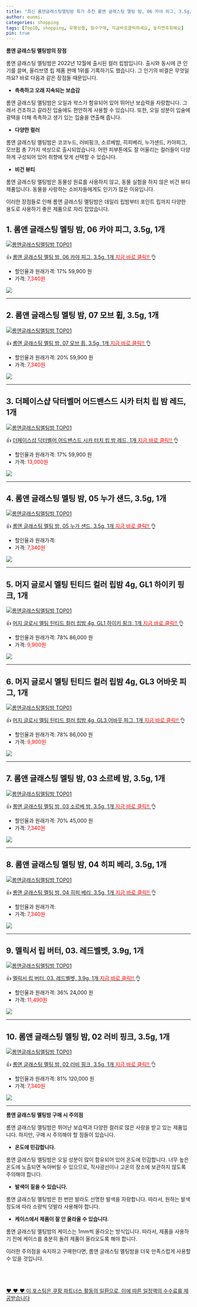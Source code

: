 ```yaml
---
title: "최신 롬앤글래스팅멜팅밤 특가 추천 롬앤 글래스팅 멜팅 밤, 06 카야 피그, 3.5g, 1개 비교 장점"
author: eunmi.
categories: shopping
tags: [Top10, shopping, 유행상품, 필수구매, 지금바로클릭하세요, 놓치면후회해요]
pin: true
---
```

**롬앤 글래스팅 멜팅밤의 장점**

롬앤 글래스팅 멜팅밤은 2022년 12월에 출시된 컬러 립밤입니다. 출시와 동시에 큰 인기를 끌며, 올리브영 립 제품 판매 1위를 기록하기도 했습니다. 그 인기의 비결은 무엇일까요? 바로 다음과 같은 장점들 때문입니다.

* **촉촉하고 오래 지속되는 보습감**

롬앤 글래스팅 멜팅밤은 오일과 왁스가 함유되어 있어 뛰어난 보습력을 자랑합니다. 그래서 건조하고 갈라진 입술에도 편안하게 사용할 수 있습니다. 또한, 오일 성분이 입술에 광택을 더해 촉촉하고 생기 있는 입술을 연출해 줍니다.

* **다양한 컬러**

롬앤 글래스팅 멜팅밤은 코코누드, 러비핑크, 소르베밤, 히피베리, 누가샌드, 카야피그, 모브휩 총 7가지 색상으로 출시되었습니다. 어떤 피부톤에도 잘 어울리는 컬러들이 다양하게 구성되어 있어 취향에 맞게 선택할 수 있습니다.

* **비건 뷰티**

롬앤 글래스팅 멜팅밤은 동물성 원료를 사용하지 않고, 동물 실험을 하지 않은 비건 뷰티 제품입니다. 동물을 사랑하는 소비자들에게도 인기가 많은 이유입니다.

이러한 장점들로 인해 롬앤 글래스팅 멜팅밤은 데일리 립밤부터 포인트 립까지 다양한 용도로 사용하기 좋은 제품으로 자리 잡았습니다.

   

## 1. 롬앤 글래스팅 멜팅 밤, 06 카야 피그, 3.5g, 1개

[![롬앤글래스팅멜팅밤 TOP01](https://thumbnail9.coupangcdn.com/thumbnails/remote/230x230ex/image/retail/images/100228398309405-91ad933a-a520-4b9b-a512-d681b21e621f.jpg)](https://link.coupang.com/re/AFFSDP?lptag=AF3617701&subid=GithubCoopas&pageKey=7283963511&traceid=V0-153&itemId=18602593789&vendorItemId=85738620983)


👍 [롬앤 글래스팅 멜팅 밤, 06 카야 피그, 3.5g, 1개 <font color=red> 지금 바로 클릭!! </font> ](https://link.coupang.com/re/AFFSDP?lptag=AF3617701&subid=GithubCoopas&pageKey=7283963511&traceid=V0-153&itemId=18602593789&vendorItemId=85738620983) 👌 


- 할인율과 원래가격: 17%  59,900   원
- 가격: <span style='color:red'>7,340원</span>

[![](/discount_price.png)](https://link.coupang.com/re/AFFSDP?lptag=AF3617701&subid=GithubCoopas&pageKey=7283963511&traceid=V0-153&itemId=18602593789&vendorItemId=85738620983)

---


   

## 2. 롬앤 글래스팅 멜팅 밤, 07 모브 휩, 3.5g, 1개

[![롬앤글래스팅멜팅밤 TOP01](https://thumbnail7.coupangcdn.com/thumbnails/remote/230x230ex/image/retail/images/750747656901643-5f81a6a8-94b1-4177-be2f-3dbc8b1e27c9.jpg)](https://link.coupang.com/re/AFFSDP?lptag=AF3617701&subid=GithubCoopas&pageKey=7283963511&traceid=V0-153&itemId=18602593781&vendorItemId=85738620934)


👍 [롬앤 글래스팅 멜팅 밤, 07 모브 휩, 3.5g, 1개 <font color=red> 지금 바로 클릭!! </font> ](https://link.coupang.com/re/AFFSDP?lptag=AF3617701&subid=GithubCoopas&pageKey=7283963511&traceid=V0-153&itemId=18602593781&vendorItemId=85738620934) 👌 


- 할인율과 원래가격: 20%  59,900   원
- 가격: <span style='color:red'>7,340원</span>

[![](/discount_price.png)](https://link.coupang.com/re/AFFSDP?lptag=AF3617701&subid=GithubCoopas&pageKey=7283963511&traceid=V0-153&itemId=18602593781&vendorItemId=85738620934)

---


   

## 3. 더페이스샵 닥터벨머 어드밴스드 시카 터치 립 밤 레드, 1개

[![롬앤글래스팅멜팅밤 TOP01](https://thumbnail9.coupangcdn.com/thumbnails/remote/230x230ex/image/vendor_inventory/1113/d2adc115231589a46f81167276d561126c37d7e0555002b628e97f86553e.jpg)](https://link.coupang.com/re/AFFSDP?lptag=AF3617701&subid=GithubCoopas&pageKey=7675102348&traceid=V0-153&itemId=20485014875&vendorItemId=87504408726)


👍 [더페이스샵 닥터벨머 어드밴스드 시카 터치 립 밤 레드, 1개 <font color=red> 지금 바로 클릭!! </font> ](https://link.coupang.com/re/AFFSDP?lptag=AF3617701&subid=GithubCoopas&pageKey=7675102348&traceid=V0-153&itemId=20485014875&vendorItemId=87504408726) 👌 


- 할인율과 원래가격: 17%  59,900   원
- 가격: <span style='color:red'>13,000원</span>

[![](/discount_price.png)](https://link.coupang.com/re/AFFSDP?lptag=AF3617701&subid=GithubCoopas&pageKey=7675102348&traceid=V0-153&itemId=20485014875&vendorItemId=87504408726)

---


   

## 4. 롬앤 글래스팅 멜팅 밤, 05 누가 샌드, 3.5g, 1개

[![롬앤글래스팅멜팅밤 TOP01](https://thumbnail7.coupangcdn.com/thumbnails/remote/230x230ex/image/retail/images/1489107258380192-f42e4a65-6d69-4860-a774-3b163d5071b6.jpg)](https://link.coupang.com/re/AFFSDP?lptag=AF3617701&subid=GithubCoopas&pageKey=7283963511&traceid=V0-153&itemId=18602593785&vendorItemId=85738620965)


👍 [롬앤 글래스팅 멜팅 밤, 05 누가 샌드, 3.5g, 1개 <font color=red> 지금 바로 클릭!! </font> ](https://link.coupang.com/re/AFFSDP?lptag=AF3617701&subid=GithubCoopas&pageKey=7283963511&traceid=V0-153&itemId=18602593785&vendorItemId=85738620965) 👌 


- 할인율과 원래가격: 
- 가격: <span style='color:red'>7,340원</span>

[![](/discount_price.png)](https://link.coupang.com/re/AFFSDP?lptag=AF3617701&subid=GithubCoopas&pageKey=7283963511&traceid=V0-153&itemId=18602593785&vendorItemId=85738620965)

---


   

## 5. 머지 글로시 멜팅 틴티드 컬러 립밤 4g, GL1 하이키 핑크, 1개

[![롬앤글래스팅멜팅밤 TOP01](https://thumbnail7.coupangcdn.com/thumbnails/remote/230x230ex/image/retail/images/8932924402574952-644246e2-b7b2-495e-bd01-5bb50f8e2974.jpg)](https://link.coupang.com/re/AFFSDP?lptag=AF3617701&subid=GithubCoopas&pageKey=7186596611&traceid=V0-153&itemId=18135712467&vendorItemId=85286306073)


👍 [머지 글로시 멜팅 틴티드 컬러 립밤 4g, GL1 하이키 핑크, 1개 <font color=red> 지금 바로 클릭!! </font> ](https://link.coupang.com/re/AFFSDP?lptag=AF3617701&subid=GithubCoopas&pageKey=7186596611&traceid=V0-153&itemId=18135712467&vendorItemId=85286306073) 👌 


- 할인율과 원래가격: 78%  86,000   원
- 가격: <span style='color:red'>9,900원</span>

[![](/discount_price.png)](https://link.coupang.com/re/AFFSDP?lptag=AF3617701&subid=GithubCoopas&pageKey=7186596611&traceid=V0-153&itemId=18135712467&vendorItemId=85286306073)

---


   

## 6. 머지 글로시 멜팅 틴티드 컬러 립밤 4g, GL3 어바웃 피그, 1개

[![롬앤글래스팅멜팅밤 TOP01](https://thumbnail10.coupangcdn.com/thumbnails/remote/230x230ex/image/retail/images/29146870582067-245f52fe-4fd0-4005-adb7-c078efb029ec.jpg)](https://link.coupang.com/re/AFFSDP?lptag=AF3617701&subid=GithubCoopas&pageKey=7186596611&traceid=V0-153&itemId=18135712462&vendorItemId=85286306063)


👍 [머지 글로시 멜팅 틴티드 컬러 립밤 4g, GL3 어바웃 피그, 1개 <font color=red> 지금 바로 클릭!! </font> ](https://link.coupang.com/re/AFFSDP?lptag=AF3617701&subid=GithubCoopas&pageKey=7186596611&traceid=V0-153&itemId=18135712462&vendorItemId=85286306063) 👌 


- 할인율과 원래가격: 78%  86,000   원
- 가격: <span style='color:red'>9,900원</span>

[![](/discount_price.png)](https://link.coupang.com/re/AFFSDP?lptag=AF3617701&subid=GithubCoopas&pageKey=7186596611&traceid=V0-153&itemId=18135712462&vendorItemId=85286306063)

---


   

## 7. 롬앤 글래스팅 멜팅 밤, 03 소르베 밤, 3.5g, 1개

[![롬앤글래스팅멜팅밤 TOP01](https://thumbnail6.coupangcdn.com/thumbnails/remote/230x230ex/image/retail/images/99887210149561-1e7d04c3-1640-499e-b098-bc6f675a9750.jpg)](https://link.coupang.com/re/AFFSDP?lptag=AF3617701&subid=GithubCoopas&pageKey=7283963511&traceid=V0-153&itemId=18602593794&vendorItemId=85738621002)


👍 [롬앤 글래스팅 멜팅 밤, 03 소르베 밤, 3.5g, 1개 <font color=red> 지금 바로 클릭!! </font> ](https://link.coupang.com/re/AFFSDP?lptag=AF3617701&subid=GithubCoopas&pageKey=7283963511&traceid=V0-153&itemId=18602593794&vendorItemId=85738621002) 👌 


- 할인율과 원래가격: 70%  45,000   원
- 가격: <span style='color:red'>7,340원</span>

[![](/discount_price.png)](https://link.coupang.com/re/AFFSDP?lptag=AF3617701&subid=GithubCoopas&pageKey=7283963511&traceid=V0-153&itemId=18602593794&vendorItemId=85738621002)

---


   

## 8. 롬앤 글래스팅 멜팅 밤, 04 히피 베리, 3.5g, 1개

[![롬앤글래스팅멜팅밤 TOP01](https://thumbnail9.coupangcdn.com/thumbnails/remote/230x230ex/image/retail/images/1489063463552079-869ef7d9-1158-4678-b721-28c124b2e5a6.jpg)](https://link.coupang.com/re/AFFSDP?lptag=AF3617701&subid=GithubCoopas&pageKey=7283963511&traceid=V0-153&itemId=18602593799&vendorItemId=85738621027)


👍 [롬앤 글래스팅 멜팅 밤, 04 히피 베리, 3.5g, 1개 <font color=red> 지금 바로 클릭!! </font> ](https://link.coupang.com/re/AFFSDP?lptag=AF3617701&subid=GithubCoopas&pageKey=7283963511&traceid=V0-153&itemId=18602593799&vendorItemId=85738621027) 👌 


- 할인율과 원래가격: 
- 가격: <span style='color:red'>7,340원</span>

[![](/discount_price.png)](https://link.coupang.com/re/AFFSDP?lptag=AF3617701&subid=GithubCoopas&pageKey=7283963511&traceid=V0-153&itemId=18602593799&vendorItemId=85738621027)

---


   

## 9. 멜릭서 립 버터, 03. 레드벨벳, 3.9g, 1개

[![롬앤글래스팅멜팅밤 TOP01](https://thumbnail8.coupangcdn.com/thumbnails/remote/230x230ex/image/retail/images/101779921673901-02165be0-a2bc-40d8-9e61-abd2d8c6d2a6.jpg)](https://link.coupang.com/re/AFFSDP?lptag=AF3617701&subid=GithubCoopas&pageKey=7417492189&traceid=V0-153&itemId=3916890331&vendorItemId=74179960690)


👍 [멜릭서 립 버터, 03. 레드벨벳, 3.9g, 1개 <font color=red> 지금 바로 클릭!! </font> ](https://link.coupang.com/re/AFFSDP?lptag=AF3617701&subid=GithubCoopas&pageKey=7417492189&traceid=V0-153&itemId=3916890331&vendorItemId=74179960690) 👌 


- 할인율과 원래가격: 36%  24,000   원
- 가격: <span style='color:red'>11,490원</span>

[![](/discount_price.png)](https://link.coupang.com/re/AFFSDP?lptag=AF3617701&subid=GithubCoopas&pageKey=7417492189&traceid=V0-153&itemId=3916890331&vendorItemId=74179960690)

---


   

## 10. 롬앤 글래스팅 멜팅 밤, 02 러비 핑크, 3.5g, 1개

[![롬앤글래스팅멜팅밤 TOP01](https://thumbnail10.coupangcdn.com/thumbnails/remote/230x230ex/image/retail/images/1489043646494675-e73c3f09-5c71-4ca7-a854-9209b4040991.jpg)](https://link.coupang.com/re/AFFSDP?lptag=AF3617701&subid=GithubCoopas&pageKey=7283963511&traceid=V0-153&itemId=18602593812&vendorItemId=85738621063)


👍 [롬앤 글래스팅 멜팅 밤, 02 러비 핑크, 3.5g, 1개 <font color=red> 지금 바로 클릭!! </font> ](https://link.coupang.com/re/AFFSDP?lptag=AF3617701&subid=GithubCoopas&pageKey=7283963511&traceid=V0-153&itemId=18602593812&vendorItemId=85738621063) 👌 


- 할인율과 원래가격: 81%  120,000   원
- 가격: <span style='color:red'>7,340원</span>

[![](/discount_price.png)](https://link.coupang.com/re/AFFSDP?lptag=AF3617701&subid=GithubCoopas&pageKey=7283963511&traceid=V0-153&itemId=18602593812&vendorItemId=85738621063)

---
**롬앤 글래스팅 멜팅밤 구매 시 주의점**

롬앤 글래스팅 멜팅밤은 뛰어난 보습력과 다양한 컬러로 많은 사랑을 받고 있는 제품입니다. 하지만, 구매 시 주의해야 할 점들이 있습니다.

* **온도에 민감합니다.**

롬앤 글래스팅 멜팅밤은 오일 성분이 많이 함유되어 있어 온도에 민감합니다. 너무 높은 온도에 노출되면 녹아버릴 수 있으므로, 직사광선이나 고온의 장소에 보관하지 않도록 주의해야 합니다.

* **발색이 짙을 수 있습니다.**

롬앤 글래스팅 멜팅밤은 한 번만 발라도 선명한 발색을 자랑합니다. 따라서, 원하는 발색 정도에 따라 소량씩 덧발라 사용해야 합니다.

* **케이스에서 제품이 잘 안 올라올 수 있습니다.**

롬앤 글래스팅 멜팅밤의 케이스는 1mm씩 올라오는 방식입니다. 따라서, 제품을 사용하기 전에 케이스를 충분히 돌려 제품이 올라오도록 해야 합니다.

이러한 주의점을 숙지하고 구매한다면, 롬앤 글래스팅 멜팅밤을 더욱 만족스럽게 사용할 수 있을 것입니다.<br><br><br><br><br> [ ❤ ❤ ❤ 이 포스팅은 쿠팡 파트너스 활동의 일환으로, 이에 따른 일정액의 수수료를 제공받습니다](https://link.coupang.com/a/bcEFyh)